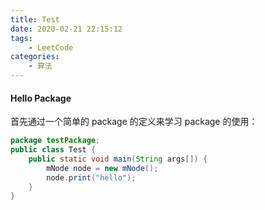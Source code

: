```yaml
---
title: Test
date: 2020-02-21 22:15:12
tags:
    - LeetCode
categories:
    - 算法
---
```


#### Hello Package

首先通过一个简单的 package 的定义来学习 package 的使用：

```java
package testPackage;
public class Test {
    public static void main(String args[]) {
        mNode node = new mNode();
        node.print("hello");
    }
}
```